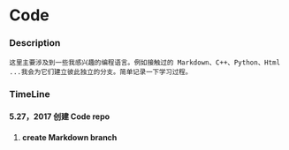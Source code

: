 # Code

### Description
	这里主要涉及到一些我感兴趣的编程语言。例如接触过的 Markdown、C++、Python、Html ...我会为它们建立彼此独立的分支。简单记录一下学习过程。
	
### TimeLine

#### 5.27，2017 创建 Code repo
1. #### create Markdown branch
	

